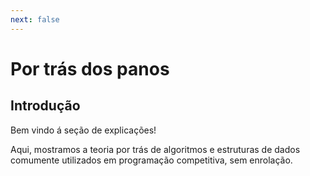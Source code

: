 ```yaml
---
next: false
---
```

# Por trás dos panos

## Introdução

Bem vindo á seção de explicações!

Aqui, mostramos a teoria por trás de algoritmos e estruturas de dados comumente
utilizados em programação competitiva, sem enrolação.
